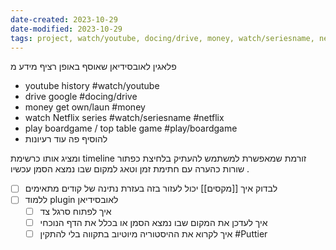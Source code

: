 ```yaml
---
date-created: 2023-10-29
date-modified: 2023-10-29
tags: project, watch/youtube, docing/drive, money, watch/seriesname, netflix, play/boardgame, Puttier
---
```


פלאגין לאובסידיאן שאוסף באופן רציף מידע מ
- youtube history #watch/youtube
- drive google #docing/drive
- money get own/laun #money
- watch Netflix series #watch/seriesname #netflix
- play boardgame / top table game #play/boardgame
- להוסיף פה עוד רעיונות

ומציג אותו כרשימת timeline זורמת שמאפשרת למשתמש להעתיק בלחיצת כפתור שורות כהערה עם חתימת זמן וטאג למקום שבו נמצא הסמן עכשיו .

- [ ] לבדוק איך [[מקסים]] יכול לעזור בזה בעזרת נתינה של קודים מתאימים
- [ ] ללמוד plugin לאובסידיאן
	- [ ] איך לפתוח סרגל צד
	- [ ] איך לעדכן את המקום שבו נמצא הסמן או בכלל את הדף הנוכחי
	- [ ] איך לקרוא את ההיסטוריה מיוטיוב בתקווה בלי להתקין #Puttier
